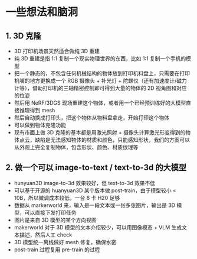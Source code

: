 # 一些想法和脑洞
## 1. 3D 克隆
- 3D 打印机场景天然适合做纯 3D 重建
- 纯 3D 重建是指 1:1 复制一个现实物理世界的东西，比如 1:1 复制一个手机的模型
- 把一个静态的，不包含任何机械结构的物体放到打印机料盘上，只需要在打印机嘴的地方更换成一个 RGB 摄像头 + 补光灯 + 陀螺仪（还有加速度计/磁力计等），借助打印机的三轴精密控制即可得到大量的物体的 2D 视角图和对应的位姿
- 然后用 NeRF/3DGS 现场重建这个物体，或者用一个已经预训练好的大模型直接推理得到 mesh
- 然后自动换成打印头，把这个物体从物料盘拿走，开始打印这个物体
- 可以做到物体克隆功能
- 现有市面上做 3D 克隆的基本都是用激光照射 + 摄像头计算激光形变得到的物体点云，缺陷是无法感知物体的材质和颜色，只能感知形状，我们的方案可以从外观上完全复制物体，包含形状、颜色、材质纹理等
## 2. 做一个可以 image-to-text / text-to-3d 的大模型
- hunyuan3D image-to-3d 效果较好，但 text-to-3d 效果不佳
- 可以基于开源的 huanyuan3D 某个版本做 post-train，由于模型较小 < 10B，所以微调成本较低，一台 8 卡 H20 足够
- 数据从 markerworld 来，输入是一段文本或一张多张图片，输出是 3D 模型，可以直接下发打印任务
- 图片是来自 3D 模型的某个方向视图
- makerworld 对于 3D 模型的文本介绍较少，可以用图像模态 + VLM 生成文本描述，然后人工 check
- 3D 模型统一离线做好 mesh 修复，确保水密
- post-train 过程复用 pre-train 的过程